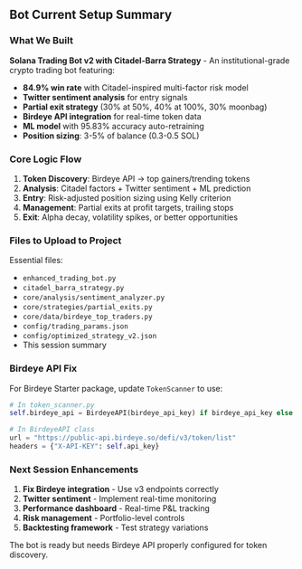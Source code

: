 ## Bot Current Setup Summary

### What We Built
**Solana Trading Bot v2 with Citadel-Barra Strategy** - An institutional-grade crypto trading bot featuring:
- **84.9% win rate** with Citadel-inspired multi-factor risk model
- **Twitter sentiment analysis** for entry signals
- **Partial exit strategy** (30% at 50%, 40% at 100%, 30% moonbag)
- **Birdeye API integration** for real-time token data
- **ML model** with 95.83% accuracy auto-retraining
- **Position sizing**: 3-5% of balance (0.3-0.5 SOL)

### Core Logic Flow
1. **Token Discovery**: Birdeye API → top gainers/trending tokens
2. **Analysis**: Citadel factors + Twitter sentiment + ML prediction
3. **Entry**: Risk-adjusted position sizing using Kelly criterion
4. **Management**: Partial exits at profit targets, trailing stops
5. **Exit**: Alpha decay, volatility spikes, or better opportunities

### Files to Upload to Project
Essential files:
- `enhanced_trading_bot.py`
- `citadel_barra_strategy.py`
- `core/analysis/sentiment_analyzer.py`
- `core/strategies/partial_exits.py`
- `core/data/birdeye_top_traders.py`
- `config/trading_params.json`
- `config/optimized_strategy_v2.json`
- This session summary

### Birdeye API Fix
For Birdeye Starter package, update `TokenScanner` to use:
```python
# In token_scanner.py
self.birdeye_api = BirdeyeAPI(birdeye_api_key) if birdeye_api_key else None

# In BirdeyeAPI class
url = "https://public-api.birdeye.so/defi/v3/token/list"
headers = {"X-API-KEY": self.api_key}
```

### Next Session Enhancements
1. **Fix Birdeye integration** - Use v3 endpoints correctly
2. **Twitter sentiment** - Implement real-time monitoring
3. **Performance dashboard** - Real-time P&L tracking
4. **Risk management** - Portfolio-level controls
5. **Backtesting framework** - Test strategy variations

The bot is ready but needs Birdeye API properly configured for token discovery.